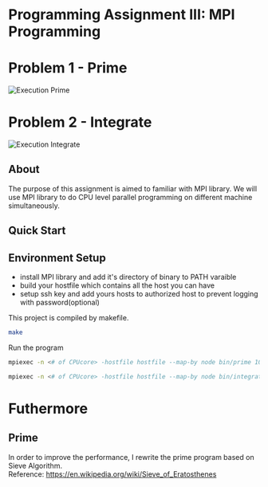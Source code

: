 Programming Assignment III: MPI Programming 
==============================================
# Problem 1 - Prime
![Execution Prime](https://imgur.com/gItt7pZ.png)

# Problem 2 - Integrate
![Execution Integrate](https://imgur.com/8q2SYn2.png)

About
-----
The purpose of this assignment is aimed to familiar with MPI library.
We will use MPI library to do CPU level parallel programming on different machine simultaneously.

Quick Start
-----------
## Environment Setup
- install MPI library and add it's directory of binary to PATH varaible
- build your hostfile which contains all the host you can have
- setup ssh key and add yours hosts to authorized host to prevent logging with password(optional)

This project is compiled by makefile.
```sh
make
```

Run the program
```sh
mpiexec -n <# of CPUcore> -hostfile hostfile --map-by node bin/prime 10000000
```
```sh
mpiexec -n <# of CPUcore> -hostfile hostfile --map-by node bin/integrate 10000000
```

Futhermore
==========
## Prime
In order to improve the performance, I rewrite the prime program based on Sieve Algorithm.<br>
Reference: https://en.wikipedia.org/wiki/Sieve_of_Eratosthenes
